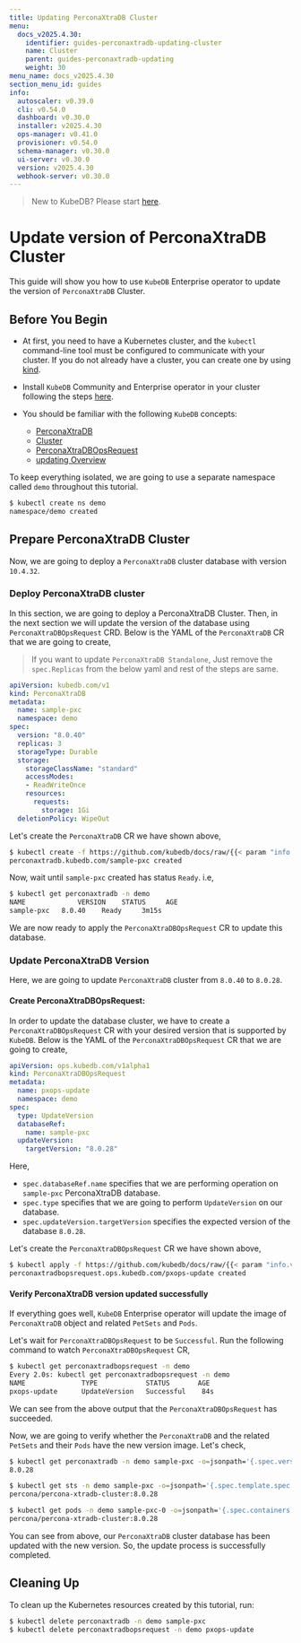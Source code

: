 ```yaml
---
title: Updating PerconaXtraDB Cluster
menu:
  docs_v2025.4.30:
    identifier: guides-perconaxtradb-updating-cluster
    name: Cluster
    parent: guides-perconaxtradb-updating
    weight: 30
menu_name: docs_v2025.4.30
section_menu_id: guides
info:
  autoscaler: v0.39.0
  cli: v0.54.0
  dashboard: v0.30.0
  installer: v2025.4.30
  ops-manager: v0.41.0
  provisioner: v0.54.0
  schema-manager: v0.30.0
  ui-server: v0.30.0
  version: v2025.4.30
  webhook-server: v0.30.0
---
```


> New to KubeDB? Please start [here](/docs/v2025.4.30/README).

# Update version of PerconaXtraDB Cluster

This guide will show you how to use `KubeDB` Enterprise operator to update the version of `PerconaXtraDB` Cluster.

## Before You Begin

- At first, you need to have a Kubernetes cluster, and the `kubectl` command-line tool must be configured to communicate with your cluster. If you do not already have a cluster, you can create one by using [kind](https://kind.sigs.k8s.io/docs/user/quick-start/).

- Install `KubeDB` Community and Enterprise operator in your cluster following the steps [here](/docs/v2025.4.30/setup/README).

- You should be familiar with the following `KubeDB` concepts:
  - [PerconaXtraDB](/docs/v2025.4.30/guides/percona-xtradb/concepts/perconaxtradb)
  - [Cluster](/docs/v2025.4.30/guides/percona-xtradb/clustering/overview)
  - [PerconaXtraDBOpsRequest](/docs/v2025.4.30/guides/percona-xtradb/concepts/opsrequest)
  - [updating Overview](/docs/v2025.4.30/guides/percona-xtradb/update-version/overview)

To keep everything isolated, we are going to use a separate namespace called `demo` throughout this tutorial.

```bash
$ kubectl create ns demo
namespace/demo created
```

## Prepare PerconaXtraDB Cluster

Now, we are going to deploy a `PerconaXtraDB` cluster database with version `10.4.32`.

### Deploy PerconaXtraDB cluster

In this section, we are going to deploy a PerconaXtraDB Cluster. Then, in the next section we will update the version of the database using `PerconaXtraDBOpsRequest` CRD. Below is the YAML of the `PerconaXtraDB` CR that we are going to create,

> If you want to update `PerconaXtraDB Standalone`, Just remove the `spec.Replicas` from the below yaml and rest of the steps are same.

```yaml
apiVersion: kubedb.com/v1
kind: PerconaXtraDB
metadata:
  name: sample-pxc
  namespace: demo
spec:
  version: "8.0.40"
  replicas: 3
  storageType: Durable
  storage:
    storageClassName: "standard"
    accessModes:
    - ReadWriteOnce
    resources:
      requests:
        storage: 1Gi
  deletionPolicy: WipeOut

```

Let's create the `PerconaXtraDB` CR we have shown above,

```bash
$ kubectl create -f https://github.com/kubedb/docs/raw/{{< param "info.version" >}}/docs/guides/percona-xtradb/update-version/cluster/examples/sample-pxc.yaml
perconaxtradb.kubedb.com/sample-pxc created
```

Now, wait until `sample-pxc` created has status `Ready`. i.e,

```bash
$ kubectl get perconaxtradb -n demo                                                                                                                                             
NAME             VERSION    STATUS     AGE
sample-pxc   8.0.40    Ready     3m15s
```

We are now ready to apply the `PerconaXtraDBOpsRequest` CR to update this database.

### Update PerconaXtraDB Version

Here, we are going to update `PerconaXtraDB` cluster from `8.0.40` to `8.0.28`.

#### Create PerconaXtraDBOpsRequest:

In order to update the database cluster, we have to create a `PerconaXtraDBOpsRequest` CR with your desired version that is supported by `KubeDB`. Below is the YAML of the `PerconaXtraDBOpsRequest` CR that we are going to create,

```yaml
apiVersion: ops.kubedb.com/v1alpha1
kind: PerconaXtraDBOpsRequest
metadata:
  name: pxops-update
  namespace: demo
spec:
  type: UpdateVersion
  databaseRef:
    name: sample-pxc
  updateVersion:
    targetVersion: "8.0.28"
```

Here,

- `spec.databaseRef.name` specifies that we are performing operation on `sample-pxc` PerconaXtraDB database.
- `spec.type` specifies that we are going to perform `UpdateVersion` on our database.
- `spec.updateVersion.targetVersion` specifies the expected version of the database `8.0.28`.

Let's create the `PerconaXtraDBOpsRequest` CR we have shown above,

```bash
$ kubectl apply -f https://github.com/kubedb/docs/raw/{{< param "info.version" >}}/docs/guides/percona-xtradb/update-version/cluster/examples/pxops-update.yaml
perconaxtradbopsrequest.ops.kubedb.com/pxops-update created
```

#### Verify PerconaXtraDB version updated successfully 

If everything goes well, `KubeDB` Enterprise operator will update the image of `PerconaXtraDB` object and related `PetSets` and `Pods`.

Let's wait for `PerconaXtraDBOpsRequest` to be `Successful`.  Run the following command to watch `PerconaXtraDBOpsRequest` CR,

```bash
$ kubectl get perconaxtradbopsrequest -n demo
Every 2.0s: kubectl get perconaxtradbopsrequest -n demo
NAME              TYPE            STATUS       AGE
pxops-update      UpdateVersion   Successful    84s
```

We can see from the above output that the `PerconaXtraDBOpsRequest` has succeeded.

Now, we are going to verify whether the `PerconaXtraDB` and the related `PetSets` and their `Pods` have the new version image. Let's check,

```bash
$ kubectl get perconaxtradb -n demo sample-pxc -o=jsonpath='{.spec.version}{"\n"}'
8.0.28

$ kubectl get sts -n demo sample-pxc -o=jsonpath='{.spec.template.spec.containers[0].image}{"\n"}'
percona/percona-xtradb-cluster:8.0.28

$ kubectl get pods -n demo sample-pxc-0 -o=jsonpath='{.spec.containers[0].image}{"\n"}'
percona/percona-xtradb-cluster:8.0.28
```

You can see from above, our `PerconaXtraDB` cluster database has been updated with the new version. So, the update process is successfully completed.

## Cleaning Up

To clean up the Kubernetes resources created by this tutorial, run:

```bash
$ kubectl delete perconaxtradb -n demo sample-pxc
$ kubectl delete perconaxtradbopsrequest -n demo pxops-update
```
